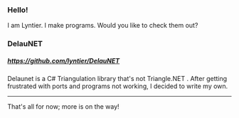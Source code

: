 ### Hello!

I am Lyntier. I make programs. Would you like to check them out?


### DelauNET
##### https://github.com/lyntier/DelauNET
Delaunet is a C# Triangulation library that's not Triangle.NET . After getting frustrated with ports and programs not working, I decided to write my own.

---

That's all for now; more is on the way!
